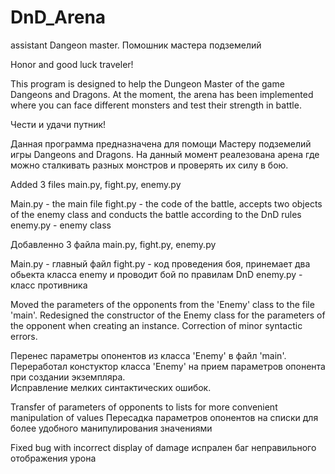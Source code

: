# DnD_Arena
assistant Dangeon master.  Помошник мастера подземелий 

Honor and good luck traveler!

This program is designed to help the Dungeon Master of the game Dangeons and Dragons.
At the moment, the arena has been implemented where you can face different monsters and test their strength in battle.

Чести и удачи путник!

Данная программа предназначена для помощи Мастеру подземелий игры Dangeons and Dragons.
На данный момент реалезована арена где можно сталкивать разных монстров и проверять их силу в бою. 



Added 3 files main.py, fight.py, enemy.py

Main.py - the main file
fight.py - the code of the battle, accepts two objects of the enemy class and conducts the battle according to the DnD rules
enemy.py - enemy class

Добавленно 3 файла main.py, fight.py, enemy.py

Main.py - главный файл
fight.py - код проведения боя, принемает два обьекта класса enemy и проводит бой по правилам DnD
enemy.py - класс противника



Moved the parameters of the opponents from the 'Enemy' class to the file 'main'.
Redesigned the constructor of the Enemy class for the parameters of the opponent when creating an instance.
Correction of minor syntactic errors.

Перенес параметры опонентов из класса 'Enemy' в файл 'main'.
Переработал констуктор класса 'Enemy' на прием параметров опонента при создании экземпляра.  
Исправление мелких синтактических ошибок. 



Transfer of parameters of opponents to lists for more convenient manipulation of values
Пересадка параметров опонентов на списки для более удобного манипулирования значениями


Fixed bug with incorrect display of damage
испрален баг неправильного отображения урона
